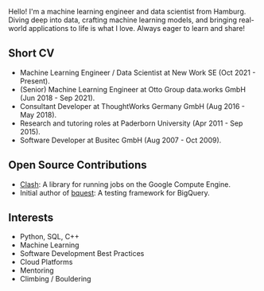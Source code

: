 Hello! I'm a machine learning engineer and data scientist from Hamburg. Diving deep into data, crafting machine learning models, and bringing real-world applications to life is what I love. Always eager to learn and share!

## Short CV

* Machine Learning Engineer / Data Scientist at New Work SE (Oct 2021 - Present).
* (Senior) Machine Learning Engineer at Otto Group data.works GmbH (Jun 2018 - Sep 2021).
* Consultant Developer at ThoughtWorks Germany GmbH (Aug 2016  - May 2018).
* Research and tutoring roles at Paderborn University (Apr 2011 - Sep 2015).
* Software Developer at Busitec GmbH (Aug 2007 - Oct 2009).

## Open Source Contributions

* [Clash](https://github.com/ottogroup/clash): A library for running jobs on the Google Compute Engine.
* Initial author of [bquest](https://github.com/ottogroup/bquest): A testing framework for BigQuery.

## Interests

* Python, SQL, C++
* Machine Learning
* Software Development Best Practices
* Cloud Platforms
* Mentoring
* Climbing / Bouldering

